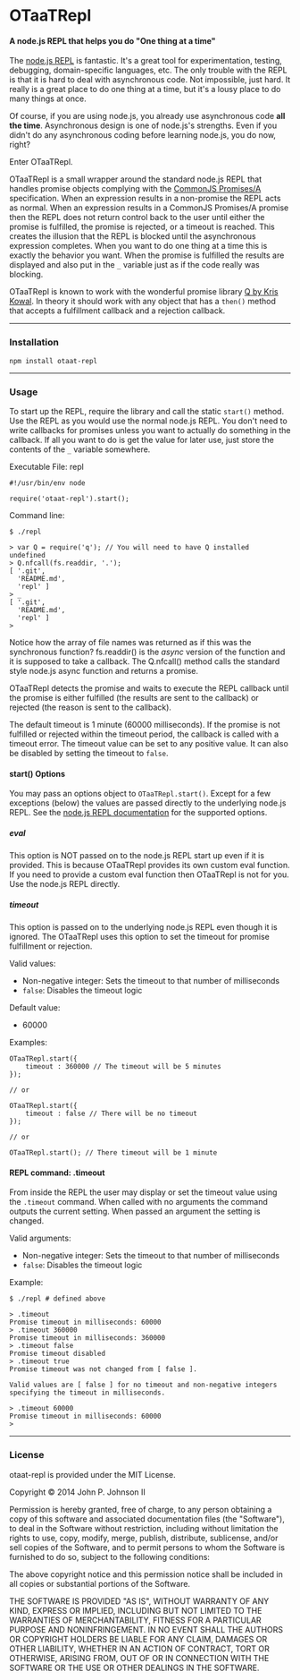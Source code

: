 # OTaaTRepl #
#### A node.js REPL that helps you do "One thing at a time" ####

The [node.js REPL](http://nodejs.org/api/repl.html) is fantastic. It's a great tool for experimentation, testing, debugging, domain-specific languages, etc.
The only trouble with the REPL is that it is hard to deal with asynchronous code. Not impossible, just hard. It really is a great place to do one thing at a
time, but it's a lousy place to do many things at once.

Of course, if you are using node.js, you already use asynchronous code **all the time**. Asynchronous design is one of node.js's strengths. Even if you didn't
do any asynchronous coding before learning node.js, you do now, right?

Enter OTaaTRepl.

OTaaTRepl is a small wrapper around the standard node.js REPL that handles promise objects complying with the
[CommonJS Promises/A](http://wiki.commonjs.org/wiki/Promises/A) specification. When an expression results in a non-promise the REPL acts as normal. When an
expression results in a CommonJS Promises/A promise then the REPL does not return control back to the user until either the promise is fulfilled, the promise
is rejected, or a timeout is reached. This creates the illusion that the REPL is blocked until the asynchronous expression completes. When you want to do one
thing at a time this is exactly the behavior you want. When the promise is fulfilled the results are displayed and also put in the `_` variable just as if the
code really was blocking.

OTaaTRepl is known to work with the wonderful promise library [Q by Kris Kowal](https://github.com/kriskowal/q). In theory it should work with any object
that has a `then()` method that accepts a fulfillment callback and a rejection callback.

----------------------------------------------------------------------

### Installation ###

    npm install otaat-repl

----------------------------------------------------------------------

### Usage ###

To start up the REPL, require the library and call the static `start()` method. Use the REPL as you would use the normal node.js REPL. You don't need to write
callbacks for promises unless you want to actually do something in the callback. If all you want to do is get the value for later use, just store the contents
of the `_` variable somewhere.

Executable File: repl

    #!/usr/bin/env node

    require('otaat-repl').start();

Command line:

    $ ./repl

    > var Q = require('q'); // You will need to have Q installed
    undefined
    > Q.nfcall(fs.readdir, '.');
    [ '.git',
      'README.md',
      'repl' ]
    > _
    [ '.git',
      'README.md',
      'repl' ]
    > 

Notice how the array of file names was returned as if this was the synchronous function? fs.readdir() is the *async* version of the function and it is supposed
to take a callback. The Q.nfcall() method calls the standard style node.js async function and returns a promise.

OTaaTRepl detects the promise and waits to execute the REPL callback until the promise is either fulfilled (the results are sent to the callback) or rejected
(the reason is sent to the callback).

The default timeout is 1 minute (60000 milliseconds). If the promise is not fulfilled or rejected within the timeout period, the callback is called with a
timeout error. The timeout value can be set to any positive value. It can also be disabled by setting the timeout to `false`.

#### start() Options ####

You may pass an options object to `OTaaTRepl.start()`. Except for a few exceptions (below) the values are passed directly to the underlying node.js REPL. See
the [node.js REPL documentation](http://nodejs.org/api/repl.html#repl_repl_start_options) for the supported options.

##### eval #####

This option is NOT passed on to the node.js REPL start up even if it is provided. This is because OTaaTRepl provides its own custom eval function. If you need
to provide a custom eval function then OTaaTRepl is not for you. Use the node.js REPL directly.

##### timeout #####

This option is passed on to the underlying node.js REPL even though it is ignored. The OTaaTRepl uses this option to set the timeout for promise fulfillment
or rejection.

Valid values:

- Non-negative integer: Sets the timeout to that number of milliseconds
- `false`: Disables the timeout logic

Default value:

- 60000

Examples: 

    OTaaTRepl.start({
        timeout : 360000 // The timeout will be 5 minutes
    });

    // or

    OTaaTRepl.start({
        timeout : false // There will be no timeout
    });

    // or

    OTaaTRepl.start(); // There timeout will be 1 minute

#### REPL command: .timeout ####

From inside the REPL the user may display or set the timeout value using the `.timeout` command. When called with no arguments the command outputs the current
setting. When passed an argument the setting is changed.

Valid arguments:

- Non-negative integer: Sets the timeout to that number of milliseconds
- `false`: Disables the timeout logic

Example: 

    $ ./repl # defined above

    > .timeout
    Promise timeout in milliseconds: 60000
    > .timeout 360000
    Promise timeout in milliseconds: 360000
    > .timeout false
    Promise timeout disabled
    > .timeout true
    Promise timeout was not changed from [ false ].

    Valid values are [ false ] for no timeout and non-negative integers
    specifying the timeout in milliseconds.

    > .timeout 60000
    Promise timeout in milliseconds: 60000
    > 

----------------------------------------------------------------------

### License ###

otaat-repl is provided under the MIT License.

Copyright &copy; 2014 John P. Johnson II

Permission is hereby granted, free of charge, to any person obtaining a copy of this software and associated documentation files (the "Software"), to deal in
the Software without restriction, including without limitation the rights to use, copy, modify, merge, publish, distribute, sublicense, and/or sell copies of
the Software, and to permit persons to whom the Software is furnished to do so, subject to the following conditions:

The above copyright notice and this permission notice shall be included in all copies or substantial portions of the Software.

THE SOFTWARE IS PROVIDED "AS IS", WITHOUT WARRANTY OF ANY KIND, EXPRESS OR IMPLIED, INCLUDING BUT NOT LIMITED TO THE WARRANTIES OF MERCHANTABILITY, FITNESS FOR
A PARTICULAR PURPOSE AND NONINFRINGEMENT. IN NO EVENT SHALL THE AUTHORS OR COPYRIGHT HOLDERS BE LIABLE FOR ANY CLAIM, DAMAGES OR OTHER LIABILITY, WHETHER IN AN
ACTION OF CONTRACT, TORT OR OTHERWISE, ARISING FROM, OUT OF OR IN CONNECTION WITH THE SOFTWARE OR THE USE OR OTHER DEALINGS IN THE SOFTWARE.

